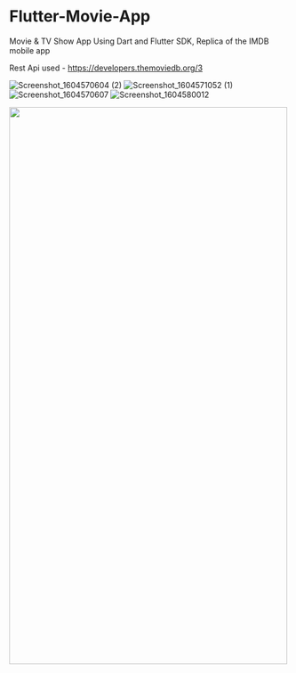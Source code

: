 # Flutter-Movie-App
Movie & TV Show App Using Dart and Flutter SDK,
Replica of the IMDB mobile app

Rest Api used - https://developers.themoviedb.org/3

![Screenshot_1604570604 (2)](https://user-images.githubusercontent.com/54267475/98227148-f1ea4500-1f7c-11eb-8535-71f1d373c3e3.jpg)
![Screenshot_1604571052 (1)](https://user-images.githubusercontent.com/54267475/98227397-48f01a00-1f7d-11eb-98c9-53e32a183f92.jpg)
![Screenshot_1604570607](https://user-images.githubusercontent.com/54267475/98227229-09c1c900-1f7d-11eb-8312-242ccd7ab415.jpg)
![Screenshot_1604580012](https://user-images.githubusercontent.com/54267475/98242219-20bee600-1f92-11eb-81d3-c1609a644e5f.jpg)



<img src="https://user-images.githubusercontent.com/54267475/98227148-f1ea4500-1f7c-11eb-8535-71f1d373c3e3.jpg" width="500" height="1000"/>
